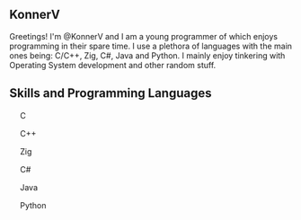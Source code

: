 
## KonnerV
Greetings!
I'm @KonnerV and I am a young programmer of which enjoys programming in their spare time.
I use a plethora of languages with the main ones being: C/C++, Zig, C#, Java and Python.
I mainly enjoy tinkering with Operating System development and other random stuff.

## Skills and Programming Languages
<img width="15" src="https://upload.wikimedia.org/wikipedia/commons/thumb/1/18/C_Programming_Language.svg/695px-C_Programming_Language.svg.png"/> C

<img width="15" src="https://commons.wikimedia.org/wiki/File:ISO_C%2B%2B_Logo.svg.png"/> C++

<img width="15" src="https://commons.wikimedia.org/wiki/File:Zig_logo_2020.svg.png"/> Zig

<img width="15" src="https://commons.wikimedia.org/wiki/File:C_Sharp_wordmark.svg.png"/> C#

<img width="15" src="https://upload.wikimedia.org/wikipedia/en/thumb/3/30/Java_programming_language_logo.svg/121px-Java_programming_language_logo.svg.png"/> Java

<img width="15" src="https://commons.wikimedia.org/wiki/File:Python-logo-notext.svg.png"/> Python


